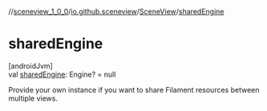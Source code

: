 //[sceneview_1_0_0](../../../index.md)/[io.github.sceneview](../index.md)/[SceneView](index.md)/[sharedEngine](shared-engine.md)

# sharedEngine

[androidJvm]\
val [sharedEngine](shared-engine.md): Engine? = null

Provide your own instance if you want to share Filament resources between multiple views.
